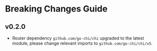 # Breaking Changes Guide

## v0.2.0

* Router dependency `github.com/go-chi/chi` upgraded to the latest module, please change relevant imports
  to `github.com/go-chi/chi/v5`.